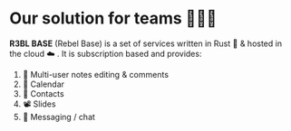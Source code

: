 # Our solution for teams 🙋👱💁

**R3BL BASE** (Rebel Base) is a set of services written in
Rust 🦀 & hosted in the cloud ☁️ . It is subscription based
and provides:

1. 📓 Multi-user notes editing & comments
2. 📅 Calendar
3. 📒 Contacts
4. 📽️  Slides
5. 💬 Messaging / chat